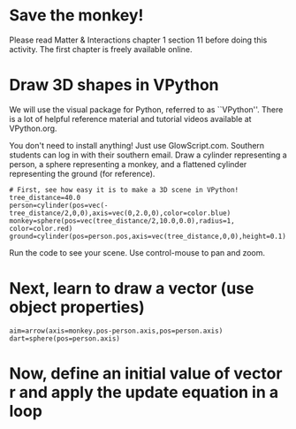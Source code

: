 # Save the monkey!

Please read Matter & Interactions chapter 1 section 11 before doing this activity. The first chapter is freely available online. 



# Draw 3D shapes in VPython

We will use the visual package for Python, referred to as ``VPython''. There is a lot of helpful reference material and tutorial videos available at VPython.org. 

You don't need to install anything! Just use GlowScript.com. Southern students can log in with their southern email. 
Draw a cylinder representing a person, a sphere representing a monkey, and a flattened cylinder representing the ground (for reference).

```
# First, see how easy it is to make a 3D scene in VPython!
tree_distance=40.0
person=cylinder(pos=vec(-tree_distance/2,0,0),axis=vec(0,2.0,0),color=color.blue)
monkey=sphere(pos=vec(tree_distance/2,10.0,0.0),radius=1, color=color.red)
ground=cylinder(pos=person.pos,axis=vec(tree_distance,0,0),height=0.1)

```

Run the code to see your scene. Use control-mouse to pan and zoom. 

# Next, learn to draw a vector (use object properties)

```
aim=arrow(axis=monkey.pos-person.axis,pos=person.axis)
dart=sphere(pos=person.axis)

```

# Now, define an initial value of vector r and apply the update equation in a loop


